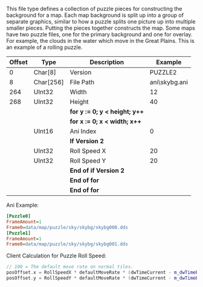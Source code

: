 This file type defines a collection of puzzle pieces for constructing the background for a map. Each map background is split up into a group of separate graphics, similar to how a puzzle splits one picture up into multiple smaller pieces. Putting the pieces together constructs the map. Some maps have two puzzle files, one for the primary background and one for overlay. For example, the clouds in the water which move in the Great Plains. This is an example of a rolling puzzle.

| Offset | Type | Description | Example |
| ------ | ---- | ----------- | ------- |
| 0 | Char[8] | Version | PUZZLE2 |
| 8 | Char[256] | File Path | ani\skybg.ani |
| 264 | UInt32 | Width | 12 |
| 268 | UInt32 | Height | 40 |
||| **for y := 0; y < height; y++** ||
||| **for x := 0; x < width; x++** ||
| | UInt16 | Ani Index | 0 |
||| **If Version 2** ||
| | UInt32 | Roll Speed X | 20 |
| | UInt32 | Roll Speed Y | 20 |
||| **End of if Version 2** ||
||| **End of for** ||
||| **End of for** ||

Ani Example:
```ini
[Puzzle0]
FrameAmount=1
Frame0=data/map/puzzle/sky/skybg/skybg000.dds
[Puzzle1]
FrameAmount=1
Frame0=data/map/puzzle/sky/skybg/skybg001.dds
```

Client Calculation for Puzzle Roll Speed:
```cpp
// 100 = The default move rate on normal tiles.
posOffset.x = RollSpeedX * defaultMoveRate * (dwTimeCurrent - m_dwTimeBegin) / (1000 * 100);
posOffset.y = RollSpeedY * defaultMoveRate * (dwTimeCurrent - m_dwTimeBegin) / (1000 * 100);
```